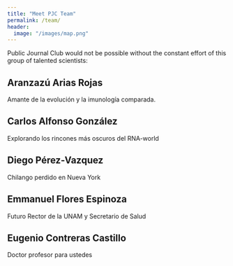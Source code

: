 ```yaml
---
title: "Meet PJC Team"
permalink: /team/
header:
  image: "/images/map.png"
---
```

Public Journal Club would not be possible without the constant effort of this group of talented scientists:
## Aranzazú Arias Rojas
Amante de la evolución y la imunología comparada.
## Carlos Alfonso González
Explorando los rincones más oscuros del RNA-world
## Diego Pérez-Vazquez
Chilango perdido en Nueva York
## Emmanuel Flores Espinoza
Futuro Rector de la UNAM y Secretario de Salud
## Eugenio Contreras Castillo
Doctor profesor para ustedes
